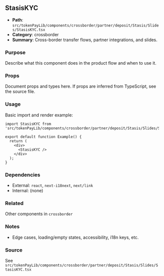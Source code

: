 ## StasisKYC

- **Path**: `src/tokenPayLib/components/crossborder/partner/deposit/Stasis/Slides/StasisKYC.tsx`
- **Category**: crossborder
- **Summary**: Cross-border transfer flows, partner integrations, and slides.

### Purpose
Describe what this component does in the product flow and when to use it.

### Props
Document props and types here. If props are inferred from TypeScript, see the source file.

### Usage
Basic import and render example:


```tsx
import StasisKYC from 'src/tokenPayLib/components/crossborder/partner/deposit/Stasis/Slides/StasisKYC';

export default function Example() {
  return (
    <div>
      <StasisKYC />
    </div>
  );
}

```

### Dependencies
- External: `react`, `next-i18next`, `next/link`
- Internal: (none)

### Related
Other components in `crossborder`

### Notes
- Edge cases, loading/empty states, accessibility, i18n keys, etc.

### Source
See `src/tokenPayLib/components/crossborder/partner/deposit/Stasis/Slides/StasisKYC.tsx`
